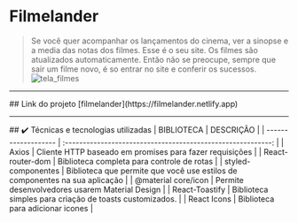 # Filmelander
> Se você quer acompanhar os lançamentos do cinema, ver a sinopse e a media das notas dos filmes. Esse é o seu site. Os filmes são atualizados automaticamente. Então não se preocupe, sempre que sair um filme novo, é so entrar no site e conferir os sucessos. 
![tela_filmes](https://user-images.githubusercontent.com/86565123/185930946-bfe2f1a3-254e-469a-ac90-1248865d0826.png)

<hr/>
## Link do projeto
[filmelander](https://filmelander.netlify.app)
<hr/>
## ✔️ Técnicas e tecnologias utilizadas
| BIBLIOTECA          |                          DESCRIÇÃO                           |
| ------------------- | :----------------------------------------------------------: |
| Axios               |   Cliente HTTP baseado em promises para fazer requisições    |
| React-router-dom    |          Biblioteca completa para controle de rotas          |
| styled-componentes  | Biblioteca que permite que você use estilos de componentes na sua aplicação |
| @material core/icon |        Permite desenvolvedores usarem Material Design        |
| React-Toastify      |   Biblioteca simples para criação de toasts customizados.    |
| React Icons         |   Biblioteca para adicionar icones                           |
